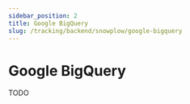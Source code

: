 ```yaml
---
sidebar_position: 2
title: Google BigQuery
slug: /tracking/backend/snowplow/google-bigquery
---
```


# Google BigQuery

TODO